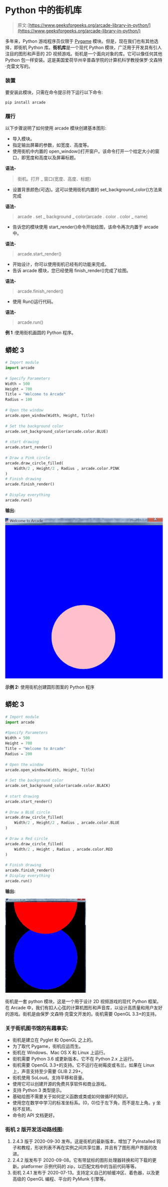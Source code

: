 # Python 中的街机库

> 原文:[https://www.geeksforgeeks.org/arcade-library-in-python/](https://www.geeksforgeeks.org/arcade-library-in-python/)

多年来，Python 游戏程序员仅限于 [Pygame](https://www.geeksforgeeks.org/introduction-to-pygame/) 模块。但是，现在我们也有其他选择，即街机 Python 库。**街机库**是一个现代 Python 模块，广泛用于开发具有引人注目的图形和声音的 2D 视频游戏。街机是一个面向对象的库。它可以像任何其他 Python 包一样安装。这是美国爱荷华州辛普森学院的计算机科学教授保罗·文森特·克雷文写的。

### 装置

要安装此模块，只需在命令提示符下运行以下命令:

```py
pip install arcade

```

### 履行

以下步骤说明了如何使用 arcade 模块创建基本图形:

*   导入模块。
*   指定输出屏幕的参数，如宽度、高度等。
*   使用街机中内置的 open_window()打开窗户。该命令打开一个给定大小的窗口，即宽度和高度以及屏幕标题。

**语法-**

> 街机。打开 _ 窗口(宽度、高度、标题)

*   设置背景颜色(可选)。这可以使用街机内置的 set_background_color()方法来完成

**语法-**

> arcade . set _ background _ color(arcade . color . color _ name)

*   告诉您的模块使用 start_render()命令开始绘图，该命令再次内置于 arcade 中。

**语法-**

> arcade.start_render()

*   开始设计，你可以使用街机已经有的功能来完成。
*   告诉 arcade 模块，您已经使用 finish_render()完成了绘图。

**语法-**

> arcade.finish_render()

*   使用 Run()运行代码。

**语法-**

> arcade.run()

**例 1** :使用街机画圆的 Python 程序。

## 蟒蛇 3

```py
# Import module
import arcade

# Specify Parameters
Width = 500
Height = 700
Title = "Welcome to Arcade"
Radius = 100

# Open the window
arcade.open_window(Width, Height, Title)

# Set the background color
arcade.set_background_color(arcade.color.BLUE)

# start drawing
arcade.start_render()

# Draw a Pink circle
arcade.draw_circle_filled(
    Width/2 , Height/2 , Radius , arcade.color.PINK
)
# Finish drawing
arcade.finish_render()

# Display everything
arcade.run()
```

**输出:**

![](img/924401cd9647b9c3c3eec2852f093651.png)

**示例 2:** 使用街机创建圆形图案的 Python 程序

## 蟒蛇 3

```py
# Import module
import arcade

#Specify Parameters
Width = 500
Height = 700
Title = "Welcome to Arcade"
Radius = 200

# Open the window
arcade.open_window(Width, Height, Title)

# Set the background color
arcade.set_background_color(arcade.color.BLACK)

# start drawing
arcade.start_render()

# Draw a BLUE circle
arcade.draw_circle_filled(
    Width/2 , Height/2 , Radius , arcade.color.BLUE
)

# Draw a Red circle
arcade.draw_circle_filled(
    Width/2 , Height , Radius , arcade.color.RED
)

# Finish drawing
arcade.finish_render()
# Display everything
arcade.run()
```

**输出:**

![](img/14a5402b8b9155c4c4ae8b2ca4f16f8a.png)

街机是一套 python 模块，这是一个用于设计 2D 视频游戏的现代 Python 框架。在 Arcade 中，我们有扣人心弦的计算机图形和声音库，以设计高质量和用户友好的游戏。街机是由保罗·文森特·克雷文开发的。街机需要 OpenGL 3.3+的支持。

### 关于街机图书馆的有趣事实:

*   街机是建立在 Pyglet 和 OpenGL 之上的。
*   为了取代 Pygame，街机应运而生。
*   街机在 Windows、Mac OS X 和 Linux 上运行。
*   街机需要 Python 3.6 或更新版本。它不在 Python 2.x 上运行。
*   街机需要 OpenGL 3.3+的支持。它不运行在树莓皮或韦兰。如果在 Linux 上，声音支持至少需要 GLIB 2.29+。
*   街机使用 SoLoud。支持平移和音量。
*   使用它可以创建开源的免费共享软件和商业游戏。
*   支持 Python 3 类型提示。
*   基础绘图不需要关于如何定义函数或类或如何做循环的知识。
*   使用您在数学中学习的标准坐标系。(0，0)位于左下角，而不是左上角。y 坐标不反转。
*   命令的 API 文档更好。

### **街机 2 版开发活动路线图:**

1.  2.4.3 版于 2020-09-30 发布。这是街机的最新版本，增加了 PyInstalled 钩子和教程，形状列表不再在实例之间共享位置，并且有了图形用户界面的改进。
2.  2.4.2 版发布于 2020-09-08。它有带鼠标的图形处理器转换和可下载的更新。platformer 示例代码的 zip，以匹配文档中的当前代码等等。
3.  街机 2.4.1 发布于 2020-07-13。支持定义自己的帧缓冲区、着色器，以及更高级的 OpenGL 编程、平台的 PyMunk 引擎等。